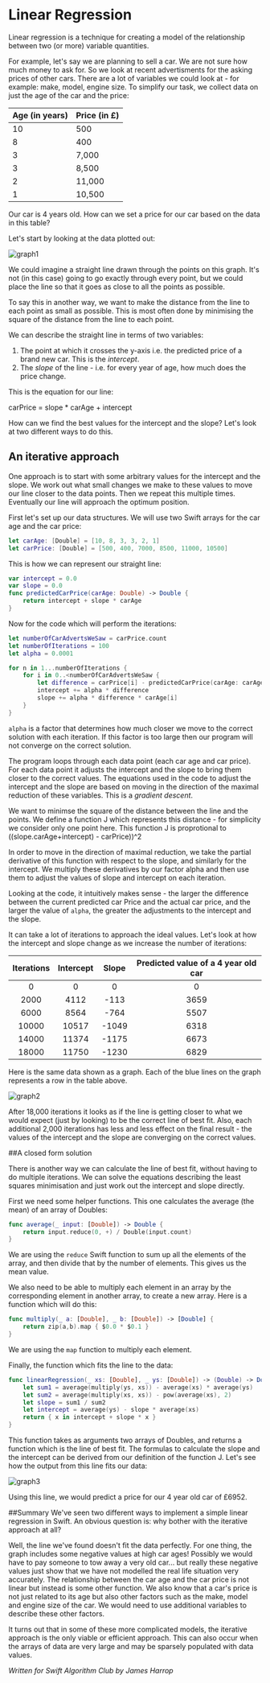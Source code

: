 # Linear Regression

Linear regression is a technique for creating a model of the relationship between two (or more) variable quantities.

For example, let's say we are planning to sell a car. We are not sure how much money to ask for. So we look at recent advertisments for the asking prices of other cars. There are a lot of variables we could look at - for example: make, model, engine size. To simplify our task, we collect data on just the age of the car and the price:

Age (in years)| Price (in £)
--------------|-------------
10 | 500
8 | 400
3 | 7,000
3 | 8,500
2 | 11,000
1 | 10,500

Our car is 4 years old. How can we set a price for our car based on the data in this table?

Let's start by looking at the data plotted out:

![graph1](Images/graph1.png)

We could imagine a straight line drawn through the points on this graph. It's not (in this case) going to go exactly through every point, but we could place the line so that it goes as close to all the points as possible.

To say this in another way, we want to make the distance from the line to each point as small as possible. This is most often done by minimising the square of the distance from the line to each point.

We can describe the straight line in terms of two variables:

1. The point at which it crosses the y-axis i.e. the predicted price of a brand new car. This is the *intercept*.
2. The *slope* of the line - i.e. for every year of age, how much does the price change.

This is the equation for our line:

carPrice = slope * carAge + intercept 


How can we find the best values for the intercept and the slope? Let's look at two different ways to do this.

## An iterative approach
One approach is to start with some arbitrary values for the intercept and the slope. We work out what small changes we make to these values to move our line closer to the data points. Then we repeat this multiple times. Eventually our line will approach the optimum position.

First let's set up our data structures. We will use two Swift arrays for the car age and the car price:

```swift
let carAge: [Double] = [10, 8, 3, 3, 2, 1]
let carPrice: [Double] = [500, 400, 7000, 8500, 11000, 10500]
```

This is how we can represent our straight line:

```swift
var intercept = 0.0
var slope = 0.0
func predictedCarPrice(carAge: Double) -> Double {
    return intercept + slope * carAge
}
```
Now for the code which will perform the iterations:

```swift
let numberOfCarAdvertsWeSaw = carPrice.count
let numberOfIterations = 100
let alpha = 0.0001

for n in 1...numberOfIterations {
    for i in 0..<numberOfCarAdvertsWeSaw {
        let difference = carPrice[i] - predictedCarPrice(carAge: carAge[i])
        intercept += alpha * difference
        slope += alpha * difference * carAge[i]
    }
}
```

```alpha``` is a factor that determines how much closer we move to the correct solution with each iteration. If this factor is too large then our program will not converge on the correct solution.

The program loops through each data point (each car age and car price). For each data point it adjusts the intercept and the slope to bring them closer to the correct values. The equations used in the code to adjust the intercept and the slope are based on moving in the direction of the maximal reduction of these variables. This is a *gradient descent*.

We want to minimse the square of the distance between the line and the points. We define a function J which represents this distance - for simplicity we consider only one point here. This function J is proprotional to  ((slope.carAge+intercept) - carPrice))^2

In order to move in the direction of maximal reduction, we take the partial derivative of this function with respect to the slope, and similarly for the intercept. We multiply these derivatives by our factor alpha and then use them to adjust the values of slope and intercept on each iteration.

Looking at the code, it intuitively makes sense - the larger the difference between the current predicted car Price and the actual car price, and the larger the value of ```alpha```, the greater the adjustments to the intercept and the slope.

It can take a lot of iterations to approach the ideal values. Let's look at how the intercept and slope change as we increase the number of iterations:

Iterations | Intercept | Slope | Predicted value of a 4 year old car
:---------:|:---------:|:-----:|:------------------------:
0 | 0 | 0 | 0
2000 | 4112 | -113 | 3659 
6000 | 8564 | -764 | 5507 
10000 | 10517 | -1049 | 6318 
14000 | 11374 | -1175 | 6673 
18000 | 11750 | -1230 | 6829 

Here is the same data shown as a graph. Each of the blue lines on the graph represents a row in the table above.

![graph2](Images/graph2.png)

After 18,000 iterations it looks as if the line is getting closer to what we would expect (just by looking) to be the correct line of best fit. Also, each additional 2,000 iterations has less and less effect on the final result - the values of the intercept and the slope are converging on the correct values.

##A closed form solution

There is another way we can calculate the line of best fit, without having to do multiple iterations. We can solve the equations describing the least squares minimisation and just work out the intercept and slope directly. 

First we need some helper functions. This one calculates the average (the mean) of an array of Doubles:

```swift
func average(_ input: [Double]) -> Double {
    return input.reduce(0, +) / Double(input.count)
}
```
We are using the ```reduce``` Swift function to sum up all the elements of the array, and then divide that by the number of elements. This gives us the mean value.

We also need to be able to multiply each element in an array by the corresponding element in another array, to create a new array. Here is a function which will do this:

```swift
func multiply(_ a: [Double], _ b: [Double]) -> [Double] {
    return zip(a,b).map { $0.0 * $0.1 }
}
```

We are using the ```map``` function to multiply each element.

Finally, the function which fits the line to the data:

```swift
func linearRegression(_ xs: [Double], _ ys: [Double]) -> (Double) -> Double {
    let sum1 = average(multiply(ys, xs)) - average(xs) * average(ys)
    let sum2 = average(multiply(xs, xs)) - pow(average(xs), 2)
    let slope = sum1 / sum2
    let intercept = average(ys) - slope * average(xs)
    return { x in intercept + slope * x }
}
```
This function takes as arguments two arrays of Doubles, and returns a function which is the line of best fit. The formulas to calculate the slope and the intercept can be derived from our definition of the function J. Let's see how the output from this line fits our data:

![graph3](Images/graph3.png)

Using this line, we would predict a price for our 4 year old car of £6952.


##Summary
We've seen two different ways to implement a simple linear regression in Swift. An obvious question is: why bother with the iterative approach at all? 

Well, the line we've found doesn't fit the data perfectly. For one thing, the graph includes some negative values at high car ages! Possibly we would have to pay someone to tow away a very old car... but really these negative values just show that we have not modelled the real life situation very accurately. The relationship between the car age and the car price is not linear but instead is some other function. We also know that a car's price is not just related to its age but also other factors such as the make, model and engine size of the car. We would need to use additional variables to describe these other factors. 

It turns out that in some of these more complicated models, the iterative approach is the only viable or efficient approach. This can also occur when the arrays of data are very large and may be sparsely populated with data values.

*Written for Swift Algorithm Club by James Harrop*